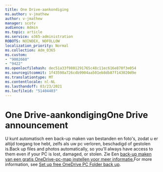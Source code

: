 ```yaml
---
title: One Drive-aankondiging
ms.author: v-jmathew
author: v-jmathew
manager: scotv
audience: Admin
ms.topic: article
ms.service: o365-administration
ROBOTS: NOINDEX, NOFOLLOW
localization_priority: Normal
ms.collection: Adm_O365
ms.custom:
- "9002660"
- "9422"
ms.openlocfilehash: dec51a33f9801291765c48c11ec616e870f3e054
ms.sourcegitcommit: 1f43598a726cdb9904aa501eb8db87f143020d9e
ms.translationtype: MT
ms.contentlocale: nl-NL
ms.lasthandoff: 03/23/2021
ms.locfileid: "51404403"
---
```

# <a name="one-drive-announcement"></a><span data-ttu-id="67fa7-102">One Drive-aankondiging</span><span class="sxs-lookup"><span data-stu-id="67fa7-102">One Drive announcement</span></span>

<span data-ttu-id="67fa7-103">U kunt automatisch een back-up maken van bestanden en foto's, zodat u er altijd toegang toe hebt, zelfs als uw pc verloren, beschadigd of gestolen is.</span><span class="sxs-lookup"><span data-stu-id="67fa7-103">Back up files and photos automatically, so you'll always have access to them even if your PC is lost, damaged, or stolen.</span></span> <span data-ttu-id="67fa7-104">Zie Een [back-up maken van een gratis OneDrive-pc-map instellen voor meer informatie.](https://www.microsoft.com/microsoft-365/onedrive/pc-cloud-backup)</span><span class="sxs-lookup"><span data-stu-id="67fa7-104">For more information, see [Set up free OneDrive PC Folder back up](https://www.microsoft.com/microsoft-365/onedrive/pc-cloud-backup).</span></span>
